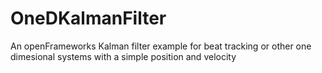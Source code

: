 OneDKalmanFilter
================

An openFrameworks Kalman filter example for beat tracking or other one dimesional systems with a simple position and velocity
